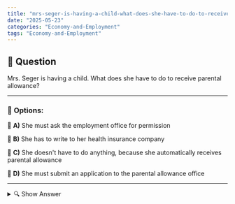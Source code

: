 ```yaml
---
title: "mrs-seger-is-having-a-child-what-does-she-have-to-do-to-receive-parental-allowance"
date: "2025-05-23"
categories: "Economy-and-Employment"
tags: "Economy-and-Employment"
---
```


## 📌 **Question**

Mrs. Seger is having a child. What does she have to do to receive parental allowance?



---

### 📝 **Options:**

🔘 **A)** She must ask the employment office for permission

🔘 **B)** She has to write to her health insurance company

🔘 **C)** She doesn't have to do anything, because she automatically receives parental allowance

🔘 **D)** She must submit an application to the parental allowance office

---

<details>
  <summary>🔍 Show Answer</summary>

  <p>
💡  <b>Correct Answer:</b>  d
  </p>
  <p>
    📖<b>Explanation:</b>
    
  </p>
</details>
